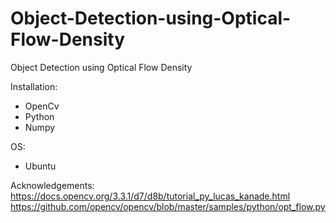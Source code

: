 # Object-Detection-using-Optical-Flow-Density
Object Detection using Optical Flow Density

Installation:
- OpenCv
- Python 
- Numpy

OS: 
- Ubuntu

Acknowledgements:
https://docs.opencv.org/3.3.1/d7/d8b/tutorial_py_lucas_kanade.html
https://github.com/opencv/opencv/blob/master/samples/python/opt_flow.py

